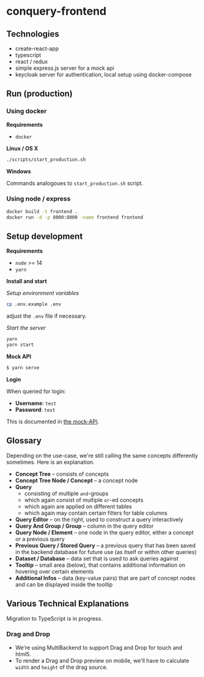 # conquery-frontend

## Technologies

- create-react-app
- typescript
- react / redux
- simple express.js server for a mock api
- keycloak server for authentication, local setup using docker-compose

## Run (production)

### Using docker

**Requirements**

- `docker`

**Linux / OS X**

```bash
./scripts/start_production.sh
```

**Windows**

Commands analogoues to `start_production.sh` script.

### Using node / express

```bash
docker build -t frontend .
docker run -d -p 8000:8000 -name frontend frontend
```

## Setup development

**Requirements**

- `node` >= 14
- `yarn`

**Install and start**

_Setup environment variables_

```bash
cp .env.example .env
```

adjust the `.env` file if necessary.

_Start the server_

```bash
yarn
yarn start
```

**Mock API**

```bash
$ yarn serve
```

**Login**

When queried for login:

- **Username**: `test`
- **Password**: `test`

This is documented in [the mock-API](https://github.com/bakdata/conquery/blob/develop/frontend/mock-api/index.js).

## Glossary

Depending on the use-case, we're still calling the same concepts differently sometimes. Here is an explanation.

- **Concept Tree** – consists of concepts
- **Concept Tree Node / Concept** – a concept node
- **Query**
  - consisting of multiple `and`-groups
  - which again consist of multiple `or`-ed concepts
  - which again are applied on different tables
  - which again may contain certain filters for table columns
- **Query Editor** – on the right, used to construct a query interactively
- **Query And Group / Group** – column in the query editor
- **Query Node / Element** – one node in the query editor, either a concept or a previous query
- **Previous Query / Stored Query** – a previous query that has been saved in the backend database for future use (as itself or within other queries)
- **Dataset / Database** – data set that is used to ask queries against
- **Tooltip** – small area (below), that contains additional information on hovering over certain elements
- **Additional Infos** – data (key-value pairs) that are part of concept nodes and can be displayed inside the tooltip

## Various Technical Explanations

Migration to TypeScript is in progress.

### Drag and Drop

- We're using MultiBackend to support Drag and Drop for touch and html5.
- To render a Drag and Drop preview on mobile, we'll have to calculate `width` and `height` of the drag source.
